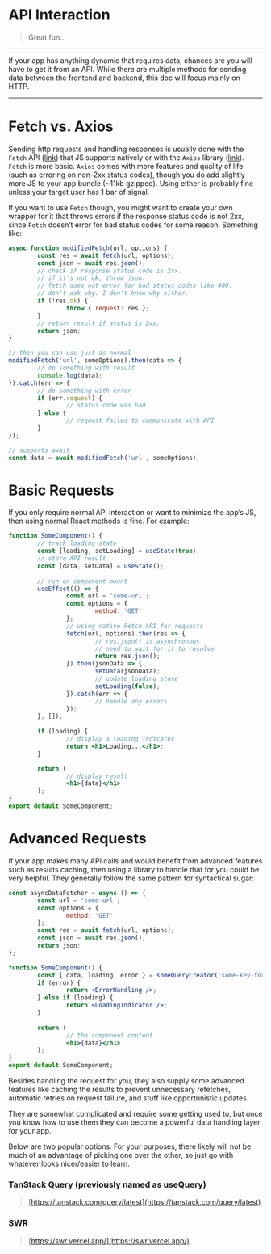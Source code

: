# API Interaction

> Great fun…
> 

---

If your app has anything dynamic that requires data, chances are you will have to get it from an API. While there are multiple methods for sending data between the frontend and backend, this doc will focus mainly on HTTP.

---

# Fetch vs. Axios

Sending http requests and handling responses is usually done with the `Fetch` API ([link](https://developer.mozilla.org/en-US/docs/Web/API/Fetch_API/Using_Fetch)) that JS supports natively or with the `Axios` library ([link](https://axios-http.com/)). `Fetch` is more basic. `Axios` comes with more features and quality of life (such as erroring on non-2xx status codes), though you do add slightly more JS to your app bundle (~11kb gzipped). Using either is probably fine unless your target user has 1 bar of signal. 

If you want to use `Fetch` though, you might want to create your own wrapper for it that throws errors if the response status code is not 2xx, since `Fetch` doesn’t error for bad status codes for some reason. Something like:

```jsx
async function modifiedFetch(url, options) {
		const res = await fetch(url, options);
		const json = await res.json();
		// check if response status code is 2xx.
		// if it's not ok, throw json.
		// fetch does not error for bad status codes like 400. 
		// don't ask why. I don't know why either.
		if (!res.ok) {
				throw { request: res };
		}
		// return result if status is 2xx.
		return json;
}

// then you can use just as normal
modifiedFetch('url', someOptions).then(data => {
		// do something with result
		console.log(data);
}).catch(err => {
		// do something with error
		if (err.request) {
				// status code was bad
		} else {
				// request failed to communicate with API
		}
});

// supports await
const data = await modifiedFetch('url', someOptions);
```

# Basic Requests

If you only require normal API interaction or want to minimize the app’s JS, then using normal React methods is fine. For example:

```jsx
function SomeComponent() {
		// track loading state
		const [loading, setLoading] = useState(true);
		// store API result
		const [data, setData] = useState();
		
		// run on component mount
		useEffect(() => {
				const url = 'some-url';
				const options = {
						method: 'GET'
				};
				// using native Fetch API for requests
				fetch(url, options).then(res => {
						// res.json() is asynchronous
						// need to wait for it to resolve
						return res.json();
				}).then(jsonData => {
						setData(jsonData);
						// update loading state
						setLoading(false);
				}).catch(err => {
						// handle any errors
				});
		}, []);
		
		if (loading) {
				// display a loading indicator
				return <h1>Loading...</h1>;
		}

		return (
				// display result
				<h1>{data}</h1>
		);
}
export default SomeComponent;
```

# Advanced Requests

If your app makes many API calls and would benefit from advanced features such as results caching, then using a library to handle that for you could be very helpful. They generally follow the same pattern for syntactical sugar:

```jsx
const asyncDataFetcher = async () => {
		const url = 'some-url';
		const options = {
				method: 'GET'
		};
		const res = await fetch(url, options);
		const json = await res.json();
		return json;
};

function SomeComponent() {
		const { data, loading, error } = someQueryCreator('some-key-for-caching', asyncDataFetcher);
		if (error) {
				return <ErrorHandling />;
		} else if (loading) {
				return <LoadingIndicator />;
		}
		
		return (
				// the component content
				<h1>{data}</h1>
		);
}
export default SomeComponent;
```

Besides handling the request for you, they also supply some advanced features like caching the results to prevent unnecessary refetches, automatic retries on request failure, and stuff like opportunistic updates. 

They are somewhat complicated and require some getting used to, but once you know how to use them they can become a powerful data handling layer for your app. 

Below are two popular options. For your purposes, there likely will not be much of an advantage of picking one over the other, so just go with whatever looks nicer/easier to learn.

### TanStack Query (previously named as useQuery)

> [https://tanstack.com/query/latest](https://tanstack.com/query/latest)
> 

### SWR

> [https://swr.vercel.app/](https://swr.vercel.app/)
>